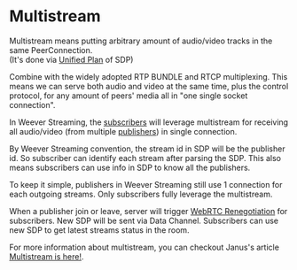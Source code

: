 # Multistream

Multistream means putting arbitrary amount of audio/video tracks in the same PeerConnection. \
(It's done via [Unified Plan](https://datatracker.ietf.org/doc/html/draft-roach-mmusic-unified-plan-00) of SDP)

Combine with the widely adopted RTP BUNDLE and RTCP multiplexing.
This means we can serve both audio and video at the same time,
plus the control protocol,
for any amount of peers' media all in "one single socket connection".


In Weever Streaming,
the [subscribers](./publisher-subscriber.md#subscriber) will leverage multistream
for receiving all audio/video (from multiple [publishers](./publisher-subscriber.md#publisher)) in single connection.

By Weever Streaming convention,
the stream id in SDP will be the publisher id.
So subscriber can identify each stream after parsing the SDP.
This also means subscribers can use info in SDP to know all the publishers.

To keep it simple,
publishers in Weever Streaming still use 1 connection for each outgoing streams.
Only subscribers fully leverage the multistream.


When a publisher join or leave,
server will trigger [WebRTC Renegotiation](./webrtc-renegotiation.md) for subscribers.
New SDP will be sent via Data Channel.
Subscribers can use new SDP to get latest streams status in the room.


For more information about multistream, you can checkout Janus's article [Multistream is here!](https://www.meetecho.com/blog/multistream/).
